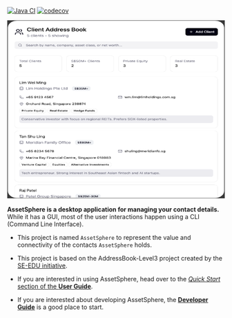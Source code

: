 [![Java CI](https://github.com/AY2526S1-CS2103T-T13-2/tp/actions/workflows/gradle.yml/badge.svg)](https://github.com/AY2526S1-CS2103T-T13-2/tp/actions/workflows/gradle.yml) [![codecov](https://codecov.io/gh/AY2526S1-CS2103T-T13-2/tp/graph/badge.svg?token=2BL7QTFFKN)](https://codecov.io/gh/AY2526S1-CS2103T-T13-2/tp)

![Ui](docs/images/Ui.png)

**AssetSphere is a desktop application for managing your contact details.** While it has a GUI, most of the user interactions happen using a CLI (Command Line Interface).

* This project is named `AssetSphere` to represent the value and connectivity of the contacts `AssetSphere` holds.

* This project is based on the AddressBook-Level3 project created by the [SE-EDU initiative](https://se-education.org).

* If you are interested in using AssetSphere, head over to the [_Quick Start_ section of the **User Guide**](UserGuide.html#quick-start).
* If you are interested about developing AssetSphere, the [**Developer Guide**](DeveloperGuide.html) is a good place to start.